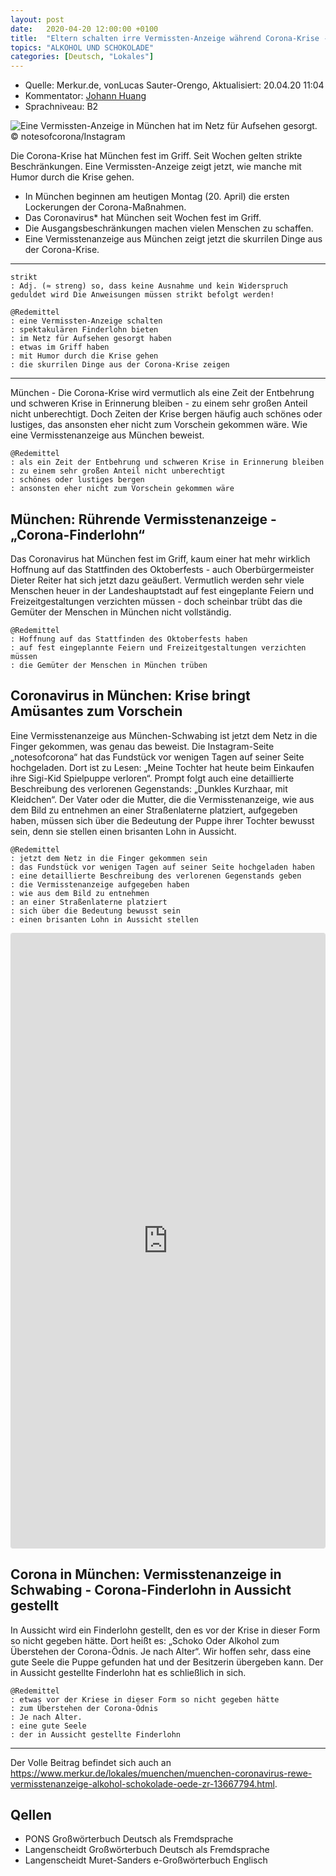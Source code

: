 ```yaml
---
layout: post
date:   2020-04-20 12:00:00 +0100
title:  "Eltern schalten irre Vermissten-Anzeige während Corona-Krise - und bieten spektakulären Finderlohn"
topics: "ALKOHOL UND SCHOKOLADE"
categories: [Deutsch, "Lokales"]
---
```


- Quelle: Merkur.de, vonLucas Sauter-Orengo, Aktualisiert: 20.04.20 11:04
- Kommentator: [Johann Huang](http://www.johannhuang.com/)
- Sprachniveau: B2


![Eine Vermissten-Anzeige in München hat im Netz für Aufsehen gesorgt. © notesofcorona/Instagram](https://www.merkur.de/bilder/2020/04/20/13667794/1576681337-muenchen-coronavirus-rewe-vermisstenanzeige-alkohol-schokolade-oede-5buanzgb9NG.jpg)

Die Corona-Krise hat München fest im Griff. Seit Wochen gelten strikte Beschränkungen. Eine Vermissten-Anzeige zeigt jetzt, wie manche mit Humor durch die Krise gehen.

- In München beginnen am heutigen Montag (20. April) die ersten Lockerungen der Corona-Maßnahmen.
- Das Coronavirus* hat München seit Wochen fest im Griff.
- Die Ausgangsbeschränkungen machen vielen Menschen zu schaffen.
- Eine Vermisstenanzeige aus München zeigt jetzt die skurrilen Dinge aus der Corona-Krise.

---

    strikt
    : Adj. (≈ streng) so, dass keine Ausnahme und kein Widerspruch geduldet wird Die Anweisungen müssen strikt befolgt werden!

    @Redemittel
    : eine Vermissten-Anzeige schalten
    : spektakulären Finderlohn bieten
    : im Netz für Aufsehen gesorgt haben
    : etwas im Griff haben
    : mit Humor durch die Krise gehen
    : die skurrilen Dinge aus der Corona-Krise zeigen

---

München - Die Corona-Krise wird vermutlich als eine Zeit der Entbehrung und schweren Krise in Erinnerung bleiben - zu einem sehr großen Anteil nicht unberechtigt. Doch Zeiten der Krise bergen häufig auch schönes oder lustiges, das ansonsten eher nicht zum Vorschein gekommen wäre. Wie eine Vermisstenanzeige aus München beweist.

    @Redemittel
    : als ein Zeit der Entbehrung und schweren Krise in Erinnerung bleiben
    : zu einem sehr großen Anteil nicht unberechtigt
    : schönes oder lustiges bergen
    : ansonsten eher nicht zum Vorschein gekommen wäre


## München: Rührende Vermisstenanzeige - „Corona-Finderlohn“

Das Coronavirus hat München fest im Griff, kaum einer hat mehr wirklich Hoffnung auf das Stattfinden des Oktoberfests - auch Oberbürgermeister Dieter Reiter hat sich jetzt dazu geäußert. Vermutlich werden sehr viele Menschen heuer in der Landeshauptstadt auf fest eingeplante Feiern und Freizeitgestaltungen verzichten müssen - doch scheinbar trübt das die Gemüter der Menschen in München nicht vollständig.

    @Redemittel
    : Hoffnung auf das Stattfinden des Oktoberfests haben
    : auf fest eingeplannte Feiern und Freizeitgestaltungen verzichten müssen
    : die Gemüter der Menschen in München trüben

## Coronavirus in München: Krise bringt Amüsantes zum Vorschein

Eine Vermisstenanzeige aus München-Schwabing ist jetzt dem Netz in die Finger gekommen, was genau das beweist. Die Instagram-Seite „notesofcorona“ hat das Fundstück vor wenigen Tagen auf seiner Seite hochgeladen. Dort ist zu Lesen: „Meine Tochter hat heute beim Einkaufen ihre Sigi-Kid Spielpuppe verloren“. Prompt folgt auch eine detaillierte Beschreibung des verlorenen Gegenstands: „Dunkles Kurzhaar, mit Kleidchen“. Der Vater oder die Mutter, die die Vermisstenanzeige, wie aus dem Bild zu entnehmen an einer Straßenlaterne platziert, aufgegeben haben, müssen sich über die Bedeutung der Puppe ihrer Tochter bewusst sein, denn sie stellen einen brisanten Lohn in Aussicht.

    @Redemittel
    : jetzt dem Netz in die Finger gekommen sein
    : das Fundstück vor wenigen Tagen auf seiner Seite hochgeladen haben
    : eine detaillierte Beschreibung des verlorenen Gegenstands geben
    : die Vermisstenanzeige aufgegeben haben
    : wie aus dem Bild zu entnehmen
    : an einer Straßenlaterne platziert
    : sich über die Bedeutung bewusst sein
    : einen brisanten Lohn in Aussicht stellen


<iframe class="instagram-media instagram-media-rendered" id="instagram-embed-0" src="https://www.instagram.com/p/B_HWuilKGgh/embed/captioned/?cr=1&amp;v=12&amp;wp=485&amp;rd=https%3A%2F%2Fwww.merkur.de&amp;rp=%2Flokales%2Fmuenchen%2Fmuenchen-coronavirus-rewe-vermisstenanzeige-alkohol-schokolade-oede-zr-13667794.html#%7B%22ci%22%3A0%2C%22os%22%3A441.4049999322742%2C%22ls%22%3A224.90499983541667%2C%22le%22%3A225.77499994076788%7D" allowtransparency="true" allowfullscreen="true" frameborder="0" height="983" data-instgrm-payload-id="instagram-media-payload-0" scrolling="no" style="background: white; max-width: 540px; width: calc(100% - 2px); border-radius: 3px; border: 1px solid rgb(219, 219, 219); box-shadow: none; display: block; margin: 0px 0px 12px; min-width: 326px; padding: 0px;"></iframe>

## Corona in München: Vermisstenanzeige in Schwabing - Corona-Finderlohn in Aussicht gestellt

In Aussicht wird ein Finderlohn gestellt, den es vor der Krise in dieser Form so nicht gegeben hätte. Dort heißt es: „Schoko Oder Alkohol zum Überstehen der Corona-Ödnis. Je nach Alter“. Wir hoffen sehr, dass eine gute Seele die Puppe gefunden hat und der Besitzerin übergeben kann. Der in Aussicht gestellte Finderlohn hat es schließlich in sich.

    @Redemittel
    : etwas vor der Kriese in dieser Form so nicht gegeben hätte
    : zum Überstehen der Corona-Ödnis
    : Je nach Alter.
    : eine gute Seele
    : der in Aussicht gestellte Finderlohn

---

Der Volle Beitrag befindet sich auch an <https://www.merkur.de/lokales/muenchen/muenchen-coronavirus-rewe-vermisstenanzeige-alkohol-schokolade-oede-zr-13667794.html>.


## Qellen

- PONS Großwörterbuch Deutsch als Fremdsprache
- Langenscheidt Großwörterbuch Deutsch als Fremdsprache
- Langenscheidt Muret-Sanders e-Großwörterbuch Englisch
